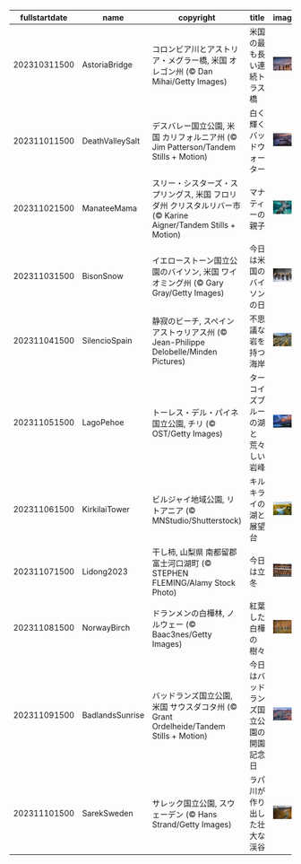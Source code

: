 |fullstartdate|name|copyright|title|image|
|--|--|--|--|--|
202310311500|AstoriaBridge|コロンビア川とアストリア・メグラー橋, 米国 オレゴン州 (© Dan Mihai/Getty Images)|米国の最も長い連続トラス橋|![](/ja-JP/2023/11/202310311500AstoriaBridge.jpg)|
202311011500|DeathValleySalt|デスバレー国立公園, 米国 カリフォルニア州 (© Jim Patterson/Tandem Stills + Motion)|白く輝くバッドウォーター|![](/ja-JP/2023/11/202311011500DeathValleySalt.jpg)|
202311021500|ManateeMama|スリー・シスターズ・スプリングス, 米国 フロリダ州 クリスタルリバー市 (© Karine Aigner/Tandem Stills + Motion)|マナティーの親子|![](/ja-JP/2023/11/202311021500ManateeMama.jpg)|
202311031500|BisonSnow|イエローストーン国立公園のバイソン, 米国 ワイオミング州 (© Gary Gray/Getty Images)|今日は米国のバイソンの日|![](/ja-JP/2023/11/202311031500BisonSnow.jpg)|
202311041500|SilencioSpain|静寂のビーチ, スペイン アストゥリアス州 (© Jean-Philippe Delobelle/Minden Pictures)|不思議な岩を持つ海岸|![](/ja-JP/2023/11/202311041500SilencioSpain.jpg)|
202311051500|LagoPehoe|トーレス・デル・パイネ国立公園, チリ (© OST/Getty Images)|ターコイズブルーの湖と荒々しい岩峰|![](/ja-JP/2023/11/202311051500LagoPehoe.jpg)|
202311061500|KirkilaiTower|ビルジャイ地域公園, リトアニア (© MNStudio/Shutterstock)|キルキライの湖と展望台|![](/ja-JP/2023/11/202311061500KirkilaiTower.jpg)|
202311071500|Lidong2023|干し柿, 山梨県 南都留郡 富士河口湖町 (© STEPHEN FLEMING/Alamy Stock Photo)|今日は立冬|![](/ja-JP/2023/11/202311071500Lidong2023.jpg)|
202311081500|NorwayBirch|ドランメンの白樺林, ノルウェー (© Baac3nes/Getty Images)|紅葉した白樺の樹々|![](/ja-JP/2023/11/202311081500NorwayBirch.jpg)|
202311091500|BadlandsSunrise|バッドランズ国立公園, 米国 サウスダコタ州 (© Grant Ordelheide/Tandem Stills + Motion)|今日はバッドランズ国立公園の開園記念日|![](/ja-JP/2023/11/202311091500BadlandsSunrise.jpg)|
202311101500|SarekSweden|サレック国立公園, スウェーデン (© Hans Strand/Getty Images)|ラパ川が作り出した壮大な渓谷|![](/ja-JP/2023/11/202311101500SarekSweden.jpg)|
